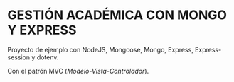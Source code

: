 # GESTIÓN ACADÉMICA CON MONGO Y EXPRESS

Proyecto de ejemplo con NodeJS, Mongoose, Mongo, Express, Express-session y dotenv.

Con el patrón MVC (_Modelo-Vista-Controlador_).
